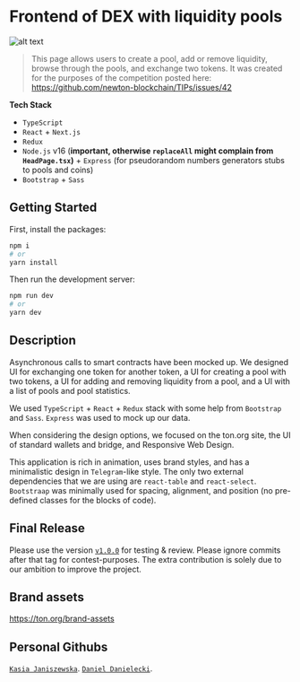# Frontend of DEX with liquidity pools

![alt text](https://raw.githubusercontent.com/danieldanielecki/DEX-TON-Contest/master/public/example_page.png?token=ANAOK6SP2UPASK6KENZAYN3BUZOT2)

> This page allows users to create a pool, add or remove liquidity, browse through the pools, and exchange two tokens. It was created for the purposes of the competition posted here: https://github.com/newton-blockchain/TIPs/issues/42

**Tech Stack**

- `TypeScript`
- `React` + `Next.js`
- `Redux`
- `Node.js` v16 (**important, otherwise `replaceAll` might complain from `HeadPage.tsx`)** + `Express` (for pseudorandom numbers generators stubs to pools and coins)
- `Bootstrap` + `Sass`

## Getting Started

First, install the packages:

```bash
npm i
# or
yarn install
```

Then run the development server:

```bash
npm run dev
# or
yarn dev
```

## Description

Asynchronous calls to smart contracts have been mocked up.
We designed UI for exchanging one token for another token, a UI for creating a pool with two tokens, a UI for adding and removing liquidity from a pool, and a UI with a list of pools and pool statistics.

We used `TypeScript` + `React` + `Redux` stack with some help from `Bootstrap` and `Sass`. `Express` was used to mock up our data.

When considering the design options, we focused on the ton.org site, the UI of standard wallets and bridge, and Responsive Web Design.

This application is rich in animation, uses brand styles, and has a minimalistic design in `Telegram`-like style. The only two external dependencies that we are using are `react-table` and `react-select`. `Bootstraap` was minimally used for spacing, alignment, and position (no pre-defined classes for the blocks of code).

## Final Release

Please use the version [`v1.0.0`](https://github.com/danieldanielecki/DEX-TON-Contest/releases/tag/v1.0.0) for testing & review. Please ignore commits after that tag for contest-purposes. The extra contribution is solely due to our ambition to improve the project.

## Brand assets

https://ton.org/brand-assets

## Personal Githubs

[`Kasia Janiszewska`](https://github.com/kappa3-3 "kappa3-3").
[`Daniel Danielecki`](https://github.com/danieldanielecki "danieldanielecki").

